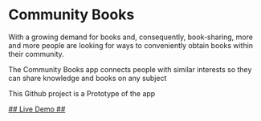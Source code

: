 # Community Books #

With a growing demand for books and, consequently, book-sharing, more and more people are looking for ways to conveniently obtain books within their community. 

The Community Books app connects people with similar interests so they can share knowledge and books on any subject

This Github project is a Prototype of the app

[## Live Demo ##](https://community-books.herokuapp.com/)
